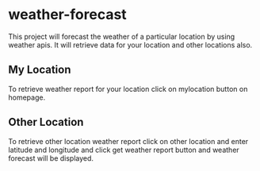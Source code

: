 # weather-forecast
This project will forecast the weather of a particular location by using weather apis.
It will retrieve data for your location and other locations also.

## My Location
To retrieve weather report for your location click on mylocation button on homepage.

## Other Location
To retrieve other location weather report click on other location and enter latitude and longitude and click get weather report button and weather forecast will be displayed.

